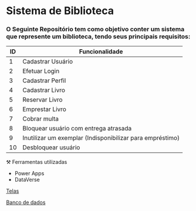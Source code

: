 # Sistema de Biblioteca

### O Seguinte Repositório tem como objetivo conter um sistema que represente um biblioteca, tendo seus principais requisitos:

| ID  | Funcionalidade                                            |
| --- | --------------------------------------------------------- |
| 1   | Cadastrar Usuário                                         |
| 2   | Efetuar Login                                             |
| 3   | Cadastrar Perfil                                          |
| 4   | Cadastrar Livro                                           |
| 5   | Reservar Livro                                            |
| 6   | Emprestar Livro                                           |
| 7   | Cobrar multa                                              |
| 8   | Bloquear usuário com entrega atrasada                     |
| 9   | Inutilizar um exemplar (Indisponibilizar para empréstimo) |
| 10  | Desbloquear usuário                                       |

⚒️ Ferramentas utilizadas

- Power Apps
- DataVerse 



[Telas](./Biblioteca/Telas.md)

[Banco de dados](./Biblioteca/Banco%20de%20Dado.md)



